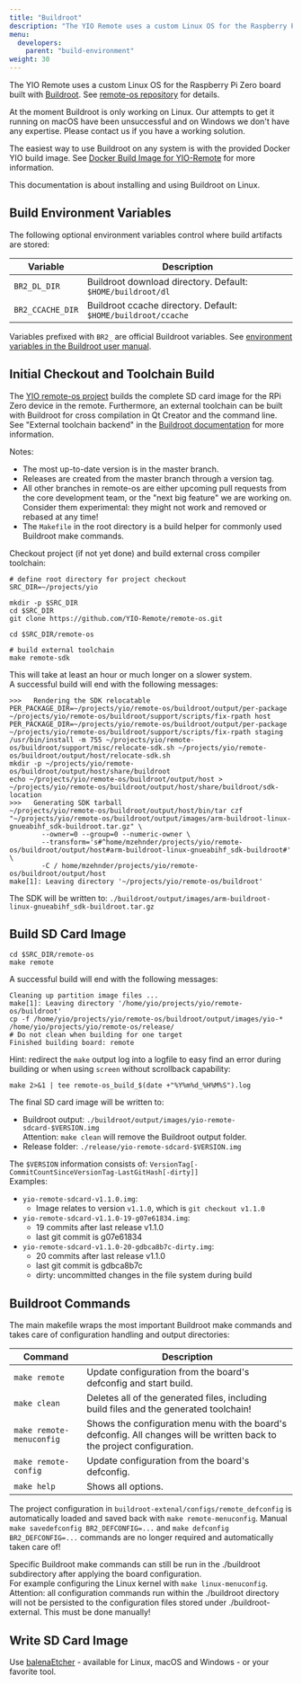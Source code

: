 ```yaml
---
title: "Buildroot"
description: "The YIO Remote uses a custom Linux OS for the Raspberry Pi Zero board built with Buildroot"
menu:
  developers:
    parent: "build-environment"
weight: 30
---
```


The YIO Remote uses a custom Linux OS for the Raspberry Pi Zero board built with [Buildroot](https://www.buildroot.org/). See [remote-os repository](https://github.com/YIO-Remote/remote-os/) for details.

At the moment Buildroot is only working on Linux. Our attempts to get it running on macOS have been unsuccessful and on Windows we don't have any expertise. Please contact us if you have a working solution.

The easiest way to use Buildroot on any system is with the provided Docker YIO build image. See [Docker Build Image for YIO-Remote](https://github.com/YIO-Remote/docker-build) for more information.

This documentation is about installing and using Buildroot on Linux.

## Build Environment Variables

The following optional environment variables control where build artifacts are stored:

| Variable         | Description                                                   |
| ---------------- | ------------------------------------------------------------- |
| `BR2_DL_DIR`     | Buildroot download directory. Default: `$HOME/buildroot/dl`   |
| `BR2_CCACHE_DIR` | Buildroot ccache directory. Default: `$HOME/buildroot/ccache` |

Variables prefixed with `BR2_` are official Buildroot variables. See [environment variables in the Buildroot user manual](https://buildroot.org/downloads/manual/manual.html#env-vars).

## Initial Checkout and Toolchain Build

The [YIO remote-os project](https://github.com/YIO-Remote/remote-os) builds the complete SD card image for the RPi Zero device in the remote. Furthermore, an external toolchain can be built with Buildroot for cross compilation in Qt Creator and the command line. See "External toolchain backend" in the [Buildroot documentation](https://buildroot.org/downloads/manual/manual.html#_cross_compilation_toolchain) for more information.

Notes:

- The most up-to-date version is in the master branch.
- Releases are created from the master branch through a version tag.
- All other branches in remote-os are either upcoming pull requests from the core development team, or the "next big feature" we are working on.  
  Consider them experimental: they might not work and removed or rebased at any time!
- The `Makefile` in the root directory is a build helper for commonly used Buildroot make commands.

Checkout project (if not yet done) and build external cross compiler toolchain:

    # define root directory for project checkout
    SRC_DIR=~/projects/yio

    mkdir -p $SRC_DIR
    cd $SRC_DIR
    git clone https://github.com/YIO-Remote/remote-os.git

    cd $SRC_DIR/remote-os

    # build external toolchain
    make remote-sdk

This will take at least an hour or much longer on a slower system.  
A successful build will end with the following messages:

```
>>>   Rendering the SDK relocatable
PER_PACKAGE_DIR=~/projects/yio/remote-os/buildroot/output/per-package ~/projects/yio/remote-os/buildroot/support/scripts/fix-rpath host
PER_PACKAGE_DIR=~/projects/yio/remote-os/buildroot/output/per-package ~/projects/yio/remote-os/buildroot/support/scripts/fix-rpath staging
/usr/bin/install -m 755 ~/projects/yio/remote-os/buildroot/support/misc/relocate-sdk.sh ~/projects/yio/remote-os/buildroot/output/host/relocate-sdk.sh
mkdir -p ~/projects/yio/remote-os/buildroot/output/host/share/buildroot
echo ~/projects/yio/remote-os/buildroot/output/host > ~/projects/yio/remote-os/buildroot/output/host/share/buildroot/sdk-location
>>>   Generating SDK tarball
~/projects/yio/remote-os/buildroot/output/host/bin/tar czf "~/projects/yio/remote-os/buildroot/output/images/arm-buildroot-linux-gnueabihf_sdk-buildroot.tar.gz" \
        --owner=0 --group=0 --numeric-owner \
        --transform='s#^home/mzehnder/projects/yio/remote-os/buildroot/output/host#arm-buildroot-linux-gnueabihf_sdk-buildroot#' \
        -C / home/mzehnder/projects/yio/remote-os/buildroot/output/host
make[1]: Leaving directory '~/projects/yio/remote-os/buildroot'
```

The SDK will be written to: `./buildroot/output/images/arm-buildroot-linux-gnueabihf_sdk-buildroot.tar.gz`

## Build SD Card Image

    cd $SRC_DIR/remote-os
    make remote

A successful build will end with the following messages:

    Cleaning up partition image files ...
    make[1]: Leaving directory '/home/yio/projects/yio/remote-os/buildroot'
    cp -f /home/yio/projects/yio/remote-os/buildroot/output/images/yio-* /home/yio/projects/yio/remote-os/release/
    # Do not clean when building for one target
    Finished building board: remote

Hint: redirect the `make` output log into a logfile to easy find an error during building or when using `screen` without scrollback capability:

    make 2>&1 | tee remote-os_build_$(date +"%Y%m%d_%H%M%S").log

The final SD card image will be written to:

- Buildroot output: `./buildroot/output/images/yio-remote-sdcard-$VERSION.img`  
  Attention: `make clean` will remove the Buildroot output folder.
- Release folder: `./release/yio-remote-sdcard-$VERSION.img`

The `$VERSION` information consists of: `VersionTag[-CommitCountSinceVersionTag-LastGitHash[-dirty]]`  
Examples:

- `yio-remote-sdcard-v1.1.0.img`:
  - Image relates to version `v1.1.0`, which is `git checkout v1.1.0`
- `yio-remote-sdcard-v1.1.0-19-g07e61834.img`:
  - 19 commits after last release v1.1.0
  - last git commit is g07e61834
- `yio-remote-sdcard-v1.1.0-20-gdbca8b7c-dirty.img`:
  - 20 commits after last release v1.1.0
  - last git commit is gdbca8b7c
  - dirty: uncommitted changes in the file system during build

## Buildroot Commands

The main makefile wraps the most important Buildroot make commands and takes care of configuration handling and output directories:

| Command                  | Description                                                                                                             |
| ------------------------ | ----------------------------------------------------------------------------------------------------------------------- |
| `make remote`            | Update configuration from the board's defconfig and start build.                                                        |
| `make clean`             | Deletes all of the generated files, including build files and the generated toolchain!                                  |
| `make remote-menuconfig` | Shows the configuration menu with the board's defconfig. All changes will be written back to the project configuration. |
| `make remote-config`     | Update configuration from the board's defconfig.                                                                        |
| `make help`              | Shows all options.                                                                                                      |

The project configuration in `buildroot-extenal/configs/remote_defconfig` is automatically loaded and saved back with `make remote-menuconfig`. Manual `make savedefconfig BR2_DEFCONFIG=...` and `make defconfig BR2_DEFCONFIG=...` commands are no longer required and automatically taken care of!

Specific Buildroot make commands can still be run in the ./buildroot subdirectory after applying the board configuration.  
For example configuring the Linux kernel with `make linux-menuconfig`.  
Attention: all configuration commands run within the ./buildroot directory will not be persisted to the configuration files stored under ./buildroot-external. This must be done manually!

## Write SD Card Image

Use [balenaEtcher](https://www.balena.io/etcher/) - available for Linux, macOS and Windows - or your favorite tool.
